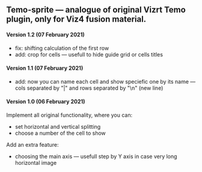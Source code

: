 ## Temo-sprite — analogue of original Vizrt Temo plugin, only for Viz4 fusion material.

#### Version 1.2 (07 February 2021)
* fix: shifting calculation of the first row
* add: crop for cells — usefull to hide guide grid or cells titles

#### Version 1.1 (07 February 2021)
* add: now you can name each cell and show speciefic one by its name — cols separated by "|" and rows separated by "\n" (new line)

#### Version 1.0 (06 February 2021)
Implement all original functionality, where you can:
* set horizontal and vertical splitting
* choose a number of the cell to show

Add an extra feature:
* choosing the main axis — usefull step by Y axis in case very long horizontal image